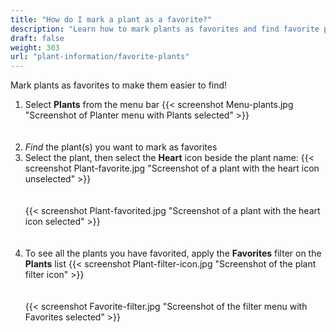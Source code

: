 ```yaml
---
title: "How do I mark a plant as a favorite?"
description: "Learn how to mark plants as favorites and find favorite plants"
draft: false
weight: 303
url: "plant-information/favorite-plants"
---
```


Mark plants as favorites to make them easier to find!

1. Select **Plants** from the menu bar
{{< screenshot Menu-plants.jpg "Screenshot of Planter menu with Plants selected" >}}<br /><br /><br />
2. *Find* the plant(s) you want to mark as favorites
3. Select the plant, then select the **Heart** icon beside the plant name:
{{< screenshot Plant-favorite.jpg "Screenshot of a plant with the heart icon unselected" >}}<br /><br /><br />
{{< screenshot Plant-favorited.jpg "Screenshot of a plant with the heart icon selected" >}}<br /><br /><br />
4. To see all the plants you have favorited, apply the **Favorites** filter on the **Plants** list
{{< screenshot Plant-filter-icon.jpg "Screenshot of the plant filter icon" >}}<br /><br /><br />
{{< screenshot Favorite-filter.jpg "Screenshot of the filter menu with Favorites selected" >}}
